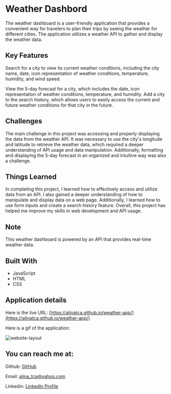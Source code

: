# Weather Dashbord

The weather  dashboard is a user-friendly application that provides a convenient way for travelers to plan their trips by seeing the weather for different cities. The application utilizes a weather API to gather and display the weather data.

## Key Features
Search for a city to view its current weather conditions, including the city name, date, icon representation of weather conditions, temperature, humidity, and wind speed.

View the 5-day forecast for a city, which includes the date, icon representation of weather conditions, temperature, and humidity.
Add a city to the search history, which allows users to easily access the current and future weather conditions for that city in the future.

## Challenges
The main challenge in this project was accessing and properly displaying the data from the weather API. It was necessary to use the city's longitude and latitude to retrieve the weather data, which required a deeper understanding of API usage and data manipulation. Additionally, formatting and displaying the 5-day forecast in an organized and intuitive way was also a challenge.

## Things Learned
In completing this project, I learned how to effectively access and utilize data from an API. I also gained a deeper understanding of how to manipulate and display data on a web page. Additionally, I learned how to use form inputs and create a search history feature. Overall, this project has helped me improve my skills in web development and API usage.

## Note
This weather dashboard is powered by an API that provides real-time weather data.

## Built With
- JavaScript
- HTML
- CSS

## Application details

Here is the live URL: [https://alinatca.github.io/weather-app/](https://alinatca.github.io/weather-app/)

Here is a gif of the application: 

![website-layout](assets/images/Javascript-Quiz.gif)

## You can reach me at:

Github: [GitHub](https://github.com/alinatca)

Email: alina_tca@yahoo.com

Linkedin: [LinkedIn Profile](https://www.linkedin.com/in/alina-tudor-7a1047168/)
